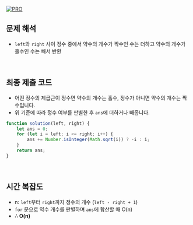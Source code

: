 [![PRO]][Link]

## 문제 해석

-   `left`와 `right` 사이 정수 중에서 약수의 개수가 짝수인 수는 더하고 약수의 개수가 홀수인 수는 빼서 반환

<br/>

## 최종 제출 코드

-   어떤 정수의 제곱근이 정수면 약수의 개수는 홀수, 정수가 아니면 약수의 개수는 짝수입니다.
-   위 기준에 따라 정수 여부를 판별한 후 `ans`에 더하거나 빼줍니다.

```js
function solution(left, right) {
    let ans = 0;
    for (let i = left; i <= right; i++) {
        ans += Number.isInteger(Math.sqrt(i)) ? -i : i;
    }
    return ans;
}
```

<br/>

## 시간 복잡도

-   n: `left`부터 `right`까지 정수의 개수 (`left - right + 1`)
-   `for` 문으로 약수 개수를 판별하며 `ans`에 합산할 때 O(n)
-   **∴ O(n)**

<!---------------------------------------------------------------------------->

[PRO]: https://github.com/GoSSaChin/algorithm-js/assets/107768516/67c43b52-bc3f-4571-a249-5519021afbb0
[Link]: https://school.programmers.co.kr/learn/courses/30/lessons/77884
